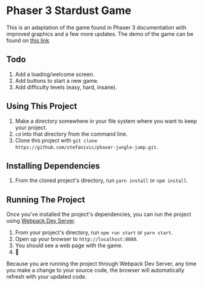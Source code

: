 # Phaser 3 Stardust Game

This is an adaptation of the game found in Phaser 3 documentation with improved graphics and a few more updates.
The demo of the game can be found on [this link](https://phaser-jungle-jump.now.sh/)

## Todo
1. Add a loading/welcome screen.
2. Add buttons to start a new game.
3. Add difficulty levels (easy, hard, insane). 

## Using This Project

1. Make a directory somewhere in your file system where you want to keep your project.
1. `cd` into that directory from the command line.
1. Clone this project with `git clone https://github.com/stefanivic/phaser-jungle-jump.git`.

## Installing Dependencies

1. From the cloned project's directory, run `yarn install` or `npm install`.

## Running The Project

Once you've installed the project's dependencies, you can run the project using [Webpack Dev Server](https://github.com/webpack/webpack-dev-server).

1. From your project's directory, run `npm run start` or `yarn start`.
1. Open up your browser to `http://localhost:8080`.
1. You should see a web page with the game. 
1. :tada:

Because you are running the project through Webpack Dev Server, any time you make a change to your source code, the browser will automatically refresh with your updated code.
